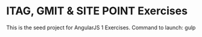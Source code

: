 # ITAG, GMIT & SITE POINT Exercises 

This is the seed project for AngularJS 1 Exercises.
Command to launch: gulp